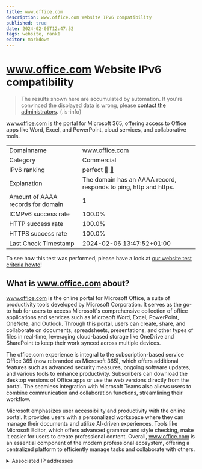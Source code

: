 ```yaml
---
title: www.office.com
description: www.office.com Website IPv6 compatibility
published: true
date: 2024-02-06T12:47:52
tags: website, rank1
editor: markdown
---
```


# www.office.com Website IPv6 compatibility

> The results shown here are accumulated by automation. If you're convinced the displayed data is wrong, please [contact the administrators](/howto/chat). 
{.is-info}

www.office.com is the portal for Microsoft 365, offering access to Office apps like Word, Excel, and PowerPoint, cloud services, and collaborative tools.


|   |   |
| - | - |
| Domainname | www.office.com
| Category | Commercial |
| IPv6 ranking | perfect :1st_place_medal: [🔗](/howto/ranking) |
| Explanation | The domain has an AAAA record, responds to ping, http and https. |
| Amount of AAAA records for domain | 1 |
| ICMPv6 success rate | 100.0%|
| HTTP success rate | 100.0% |
| HTTPS success rate | 100.0% |
| Last Check Timestamp | 2024-02-06 13:47:52+01:00 |

To see how this test was performed, please have a look at [our website test criteria howto](/howto/testcriteria/website)!


## What is www.office.com about?
www.office.com is the online portal for Microsoft Office, a suite of productivity tools developed by Microsoft Corporation. It serves as the go-to hub for users to access Microsoft's comprehensive collection of office applications and services such as Microsoft Word, Excel, PowerPoint, OneNote, and Outlook. Through this portal, users can create, share, and collaborate on documents, spreadsheets, presentations, and other types of files in real-time, leveraging cloud-based storage like OneDrive and SharePoint to keep their work synced across multiple devices.

The office.com experience is integral to the subscription-based service Office 365 (now rebranded as Microsoft 365), which offers additional features such as advanced security measures, ongoing software updates, and various tools to enhance productivity. Subscribers can download the desktop versions of Office apps or use the web versions directly from the portal. The seamless integration with Microsoft Teams also allows users to combine communication and collaboration functions, streamlining their workflow.

Microsoft emphasizes user accessibility and productivity with the online portal. It provides users with a personalized workspace where they can manage their documents and utilize AI-driven experiences. Tools like Microsoft Editor, which offers advanced grammar and style checking, make it easier for users to create professional content. Overall, www.office.com is an essential component of the modern professional ecosystem, offering a centralized platform to efficiently manage tasks and collaborate with others.



<details>
<summary>Associated IP addresses</summary>

2620:1ec:a92::156

</details>
